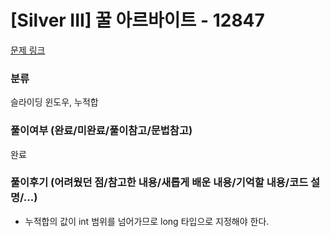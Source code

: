 # [Silver III] 꿀 아르바이트 - 12847 

[문제 링크](https://www.acmicpc.net/problem/12847) 

### 분류

슬라이딩 윈도우, 누적합

### 풀이여부 (완료/미완료/풀이참고/문법참고)

완료


### 풀이후기 (어려웠던 점/참고한 내용/새롭게 배운 내용/기억할 내용/코드 설명/...)

- 누적합의 값이 int 범위를 넘어가므로 long 타입으로 지정해야 한다.

  

